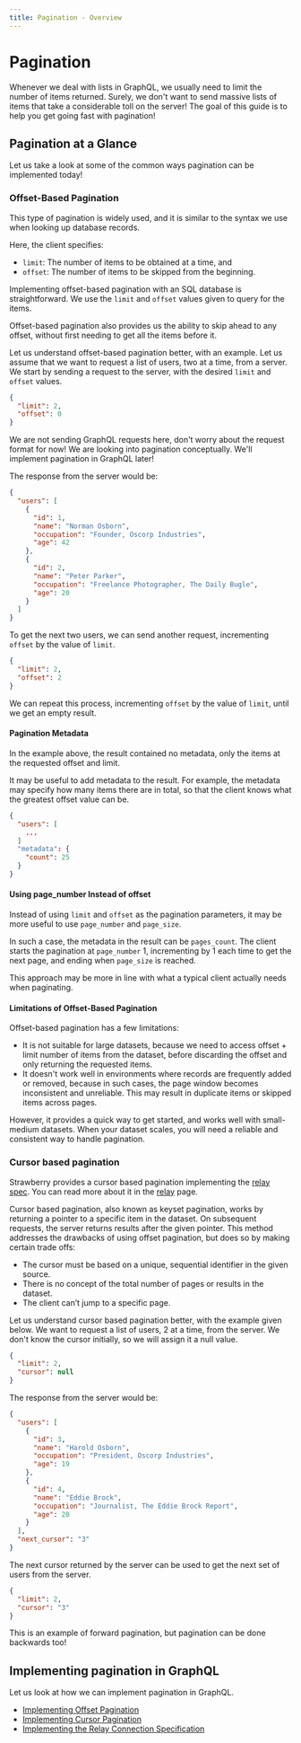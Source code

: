 ```yaml
---
title: Pagination - Overview
---
```


# Pagination

Whenever we deal with lists in GraphQL, we usually need to limit the number of items returned. Surely, we don't want to send massive lists of
items that take a considerable toll on the server! The goal of this guide is to help you get going fast with pagination!

## Pagination at a Glance

Let us take a look at some of the common ways pagination can be implemented today!

### Offset-Based Pagination

This type of pagination is widely used, and it is similar to the syntax we use when looking up database records.

Here, the client specifies:

- `limit`: The number of items to be obtained at a time, and
- `offset`: The number of items to be skipped from the beginning.

Implementing offset-based pagination with an SQL database is straightforward.
We use the `limit` and `offset` values given to query for the items.

Offset-based pagination also provides us the ability to skip ahead to any offset,
without first needing to get all the items before it.

Let us understand offset-based pagination better, with an example. Let us assume that we want to request a list of users, two at a time, from a server.
We start by sending a request to the server, with the desired `limit` and `offset` values.

```json
{
  "limit": 2,
  "offset": 0
}
```

<Note>

We are not sending GraphQL requests here, don't worry about the request format for now! We are looking into
pagination conceptually. We'll implement pagination in GraphQL later!

</Note>

The response from the server would be:

```json
{
  "users": [
    {
      "id": 1,
      "name": "Norman Osborn",
      "occupation": "Founder, Oscorp Industries",
      "age": 42
    },
    {
      "id": 2,
      "name": "Peter Parker",
      "occupation": "Freelance Photographer, The Daily Bugle",
      "age": 20
    }
  ]
}
```

To get the next two users, we can send another request, incrementing `offset` by the value of `limit`.

```json
{
  "limit": 2,
  "offset": 2
}
```

We can repeat this process, incrementing `offset` by the value of `limit`, until we get an empty result.

#### Pagination Metadata

In the example above, the result contained no metadata, only the items at the requested offset and limit.

It may be useful to add metadata to the result. For example, the metadata may specify how many items there
are in total, so that the client knows what the greatest offset value can be.

```json
{
  "users": [
    ...
  ]
  "metadata": {
    "count": 25
  }
}
```

#### Using page_number Instead of offset

Instead of using `limit` and `offset` as the pagination parameters, it may be more useful to use `page_number`
and `page_size`.

In such a case, the metadata in the result can be `pages_count`. The client starts the pagination at `page_number` 1,
incrementing by 1 each time to get the next page, and ending when `page_size` is reached.

This approach may be more in line with what a typical client actually needs when paginating.

#### Limitations of Offset-Based Pagination

Offset-based pagination has a few limitations:

- It is not suitable for large datasets, because we need to access offset + limit number of items from the dataset, before discarding the offset
  and only returning the requested items.
- It doesn't work well in environments where records are frequently added or removed, because in such cases, the page window becomes
  inconsistent and unreliable. This may result in duplicate items or skipped items across pages.

However, it provides a quick way to get started, and works well with small-medium datasets. When your dataset scales, you will
need a reliable and consistent way to handle pagination.

### Cursor based pagination

<Note>

Strawberry provides a cursor based pagination implementing the
[relay spec](https://relay.dev/docs/guides/graphql-server-specification/).
You can read more about it in the [relay](./input-types) page.

</Note>

Cursor based pagination, also known as keyset pagination, works by returning a pointer to a specific item in the dataset. On subsequent requests,
the server returns results after the given pointer. This method addresses the drawbacks of using offset pagination, but does so by making certain trade offs:

- The cursor must be based on a unique, sequential identifier in the given source.
- There is no concept of the total number of pages or results in the dataset.
- The client can’t jump to a specific page.

Let us understand cursor based pagination better, with the example given below. We want to request a list of users, 2 at a time, from
the server. We don't know the cursor initially, so we will assign it a null value.

```json
{
  "limit": 2,
  "cursor": null
}
```

The response from the server would be:

```json
{
  "users": [
    {
      "id": 3,
      "name": "Harold Osborn",
      "occupation": "President, Oscorp Industries",
      "age": 19
    },
    {
      "id": 4,
      "name": "Eddie Brock",
      "occupation": "Journalist, The Eddie Brock Report",
      "age": 20
    }
  ],
  "next_cursor": "3"
}
```

The next cursor returned by the server can be used to get the next set of users from the server.

```json
{
  "limit": 2,
  "cursor": "3"
}
```

This is an example of forward pagination, but pagination can be done backwards too!

## Implementing pagination in GraphQL

Let us look at how we can implement pagination in GraphQL.

- [Implementing Offset Pagination](./offset-based.md)
- [Implementing Cursor Pagination](./cursor-based.md)
- [Implementing the Relay Connection Specification](./connections.md)
